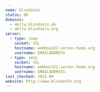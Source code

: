 ```yaml
---
name: blindzeln
status: OK
domains:
  - delta.blindzeln.de
  - delta.blindzeln.org
server:
  - type: imap
    socket: SSL
    hostname: webbox222.server-home.org
    username: EMAILADDRESS
  - type: smtp
    socket: SSL
    hostname: webbox222.server-home.org
    username: EMAILADDRESS
last_checked: 2021-09
website: http://www.blindzeln.org
---
```

